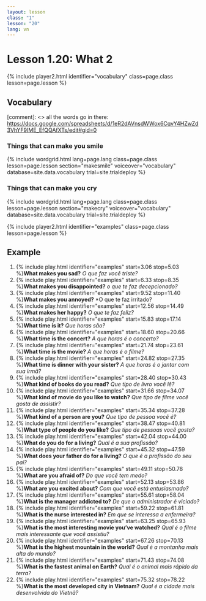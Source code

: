 ```yaml
---
layout: lesson
class: "1"
lesson: "20"
lang: vn
---
```



# Lesson 1.20: What 2


{% include player2.html identifier="vocabulary" class=page.class lesson=page.lesson %}
## Vocabulary 

[comment]: <>  all the words go in there: https://docs.google.com/spreadsheets/d/1eR2dAVnsdWWox6CqvY4HZwZd3VhYF9IME_EfQQAfXTs/edit#gid=0
### Things that can make you smile 

{% include wordgrid.html lang=page.lang
		class=page.class 
		lesson=page.lesson 
		section="makesmile"
		voiceover="vocabulary"
		database=site.data.vocabulary 
		trial=site.trialdeploy %}
		

### Things that can make you cry 

{% include wordgrid.html lang=page.lang
		class=page.class 
		lesson=page.lesson 
		section="makecry"
		voiceover="vocabulary"
		database=site.data.vocabulary 
		trial=site.trialdeploy %}



{% include player2.html identifier="examples" class=page.class lesson=page.lesson %}

## Example

1. {% include play.html identifier="examples" start=3.06 stop=5.03 %}**What makes you sad?** *O que faz você triste?*
2. {% include play.html identifier="examples" start=6.33 stop=8.35 %}**What makes you disappointed?** *o que te faz decepcionado?*
3. {% include play.html identifier="examples" start=9.52 stop=11.40 %}**What makes you annoyed?** *O que te faz irritado?
4. {% include play.html identifier="examples" start=12.56 stop=14.49 %}**What makes her happy?** *O que te faz feliz?*
5. {% include play.html identifier="examples" start=15.83 stop=17.14 %}**What time is it?** *Que horas são?*
6. {% include play.html identifier="examples" start=18.60 stop=20.66 %}**What time is the concert?** *A que horas é o concerto?*
7. {% include play.html identifier="examples" start=21.74 stop=23.61 %}**What time is the movie?** *A que horas é o filme?*
8. {% include play.html identifier="examples" start=24.82 stop=27.35 %}**What time is dinner with your sister?** *A que horas é o jantar com sua irmã?*
9. {% include play.html identifier="examples" start=28.40 stop=30.43 %}**What kind of books do you read?** *Que tipo de livro você lê?*
10. {% include play.html identifier="examples" start=31.66 stop=34.07 %}**What kind of movie do you like to watch?** *Que tipo de filme você gosta de assistir?*
11. {% include play.html identifier="examples" start=35.34 stop=37.28 %}**What kind of a person are you?** *Que tipo de pessoa você é?*
12. {% include play.html identifier="examples" start=38.47 stop=40.81 %}**What type of people do you like?** *Que tipo de pessoas você gosta?*
13. {% include play.html identifier="examples" start=42.04 stop=44.00 %}**What do you do for a living?** *Qual é a sua profissão?*
14. {% include play.html identifier="examples" start=45.32 stop=47.59 %}**What does your father do for a living?** *O que é a profissão do seu pai?*
15. {% include play.html identifier="examples" start=49.11 stop=50.78 %}**What are you afraid of?** *Do que você tem medo?*
16. {% include play.html identifier="examples" start=52.13 stop=53.86 %}**What are you excited about?** *Com que você está entusiasmado?*
17. {% include play.html identifier="examples" start=55.61 stop=58.04 %}**What is the manager addicted to?** *De que o administrador é viciado?*
18. {% include play.html identifier="examples" start=59.22 stop=61.81 %}**What is the nurse interested in?** *Em que se interessa a enfermeira?*
19. {% include play.html identifier="examples" start=63.25 stop=65.93 %}**What is the most interesting movie you’ve watched?** *Qual é o filme mais interessante que você assistiu?*
20. {% include play.html identifier="examples" start=67.26 stop=70.13 %}**What is the highest mountain in the world?** *Qual é a montanha mais alta do mundo?*
21. {% include play.html identifier="examples" start=71.43 stop=74.08 %}**What is the fastest animal on Earth?** *Qual é o animal mais rápido da terra?*
22. {% include play.html identifier="examples" start=75.32 stop=78.22 %}**What is the most developed city in Vietnam?** *Qual é a cidade mais desenvolvida do Vietnã?*